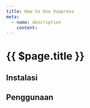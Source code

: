 ```yaml
---
title: How to Use Vuepress
meta:
  - name: description
    content: 
---
```


# {{ $page.title }}

<start-tutorial demo="vuepress" lang="id"/>

## Instalasi

## Penggunaan
